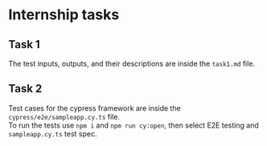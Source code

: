 # Internship tasks

## Task 1

The test inputs, outputs, and their descriptions are inside the `task1.md` file.

## Task 2

Test cases for the cypress framework are inside the `cypress/e2e/sampleapp.cy.ts` file.  
To run the tests use `npm i` and `npm run cy:open`, then select E2E testing and `sampleapp.cy.ts` test spec.
